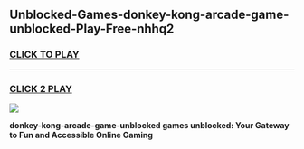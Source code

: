 
## Unblocked-Games-donkey-kong-arcade-game-unblocked-Play-Free-nhhq2
<h3>
<a href="https://premium76.site?title=donkey-kong-arcade-game-unblocked&ref=22A">CLICK TO PLAY</a></h3>
<hr>

<h3>
<a href="https://premium76.site?title=donkey-kong-arcade-game-unblocked&ref=22A">CLICK 2 PLAY</a>
  
</h3>

<a href="https://premium76.site?title=donkey-kong-arcade-game-unblocked&ref=22A"><img src="https://clearcache.store/games.png"></a>


**donkey-kong-arcade-game-unblocked games unblocked: Your Gateway to Fun and Accessible Online Gaming**

